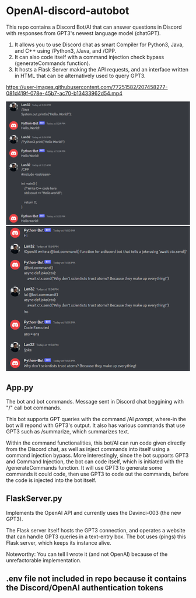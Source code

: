 # OpenAI-discord-autobot

This repo contains a Discord Bot/AI that can answer questions in Discord with responses from GPT3's newest language model (chatGPT).  
1. It allows you to use Discord chat as smart Compiler for Python3, Java, and C++ using /Python3, /Java, and /CPP.  
2. It can also code itself with a command injection check bypass (generateCommands function).  
3. It hosts a Flask Server making the API requests, and an interface written in HTML that can be alternatively used to query GPT3.  

https://user-images.githubusercontent.com/77251582/207458277-081d419f-078e-45b7-ac70-b13433962d54.mp4

![screenshot](https://github.com/bilan604/OpenAI-Discord-autobot/blob/master/static/JavaPythonCPP.png?width=20x)  
![screenshot](https://github.com/bilan604/OpenAI-Discord-autobot/blob/master/static/Python-OpenAI.png?width=20px)  

## App.py
The bot and bot commands. Message sent in Discord chat beggining with "/" call bot commands.  

This bot supports GPT queries with the command /AI *prompt*, where-in the bot will repond with GPT3's output. It also has various commands that use GPT3 such as /summarize, which summarizes text.  

Within the command functionalities, this bot/AI can run code given directly from the Discord chat, as well as inject commands into itself using a command injection bypass. More interestingly, since the bot supports GPT3 and Command Injection, the bot can code itself, which is initiated with the /generateCommands function. It will use GPT3 to generate some commands it could code, then use GPT3 to code out the commands, before the code is injected into the bot itself.


## FlaskServer.py  
Implements the OpenAI API and currently uses the Davinci-003 (the new GPT3).  

The Flask server itself hosts the GPT3 connection, and operates a website that can handle GPT3 queries in a text-entry box. The bot uses (pings) this Flask server, which keeps its instance alive.  

Noteworthy: You can tell I wrote it (and not OpenAI) because of the unrefactorable implementation.

## .env file not included in repo because it contains the Discord/OpenAI authentication tokens  

